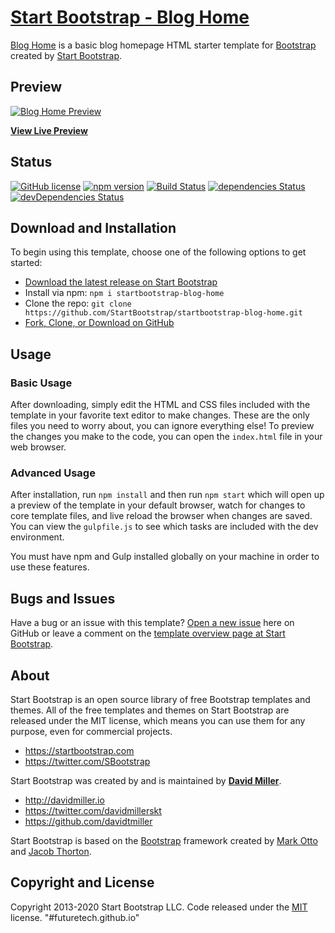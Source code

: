 # [Start Bootstrap - Blog Home](https://startbootstrap.com/templates/blog-home/)

[Blog Home](https://startbootstrap.com/templates/blog-home/) is a basic blog homepage HTML starter template for [Bootstrap](https://getbootstrap.com/) created by [Start Bootstrap](https://startbootstrap.com/).

## Preview

[![Blog Home Preview](https://startbootstrap.com/assets/img/screenshots/templates/blog-home.png)](https://startbootstrap.github.io/startbootstrap-blog-home/)

**[View Live Preview](https://startbootstrap.github.io/startbootstrap-blog-home/)**

## Status

[![GitHub license](https://img.shields.io/badge/license-MIT-blue.svg)](https://raw.githubusercontent.com/StartBootstrap/startbootstrap-blog-home/master/LICENSE)
[![npm version](https://img.shields.io/npm/v/startbootstrap-blog-home.svg)](https://www.npmjs.com/package/startbootstrap-blog-home)
[![Build Status](https://travis-ci.org/StartBootstrap/startbootstrap-blog-home.svg?branch=master)](https://travis-ci.org/StartBootstrap/startbootstrap-blog-home)
[![dependencies Status](https://david-dm.org/StartBootstrap/startbootstrap-blog-home/status.svg)](https://david-dm.org/StartBootstrap/startbootstrap-blog-home)
[![devDependencies Status](https://david-dm.org/StartBootstrap/startbootstrap-blog-home/dev-status.svg)](https://david-dm.org/StartBootstrap/startbootstrap-blog-home?type=dev)

## Download and Installation

To begin using this template, choose one of the following options to get started:

* [Download the latest release on Start Bootstrap](https://startbootstrap.com/templates/blog-home/)
* Install via npm: `npm i startbootstrap-blog-home`
* Clone the repo: `git clone https://github.com/StartBootstrap/startbootstrap-blog-home.git`
* [Fork, Clone, or Download on GitHub](https://github.com/StartBootstrap/startbootstrap-blog-home)

## Usage

### Basic Usage

After downloading, simply edit the HTML and CSS files included with the template in your favorite text editor to make changes. These are the only files you need to worry about, you can ignore everything else! To preview the changes you make to the code, you can open the `index.html` file in your web browser.

### Advanced Usage

After installation, run `npm install` and then run `npm start` which will open up a preview of the template in your default browser, watch for changes to core template files, and live reload the browser when changes are saved. You can view the `gulpfile.js` to see which tasks are included with the dev environment.

You must have npm and Gulp installed globally on your machine in order to use these features.

## Bugs and Issues

Have a bug or an issue with this template? [Open a new issue](https://github.com/StartBootstrap/startbootstrap-blog-home/issues) here on GitHub or leave a comment on the [template overview page at Start Bootstrap](https://startbootstrap.com/templates/blog-home/).

## About

Start Bootstrap is an open source library of free Bootstrap templates and themes. All of the free templates and themes on Start Bootstrap are released under the MIT license, which means you can use them for any purpose, even for commercial projects.

* <https://startbootstrap.com>
* <https://twitter.com/SBootstrap>

Start Bootstrap was created by and is maintained by **[David Miller](http://davidmiller.io/)**.

* <http://davidmiller.io>
* <https://twitter.com/davidmillerskt>
* <https://github.com/davidtmiller>

Start Bootstrap is based on the [Bootstrap](https://getbootstrap.com/) framework created by [Mark Otto](https://twitter.com/mdo) and [Jacob Thorton](https://twitter.com/fat).

## Copyright and License

Copyright 2013-2020 Start Bootstrap LLC. Code released under the [MIT](https://github.com/StartBootstrap/startbootstrap-blog-home/blob/gh-pages/LICENSE) license.
"#futuretech.github.io" 
